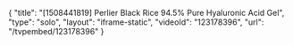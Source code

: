 {
    "title": "[1508441819] Perlier Black Rice 94.5% Pure Hyaluronic Acid Gel",
    "type": "solo",
    "layout": "iframe-static",
    "videoId": "123178396",
    "url": "\/tvpembed\/123178396"
}